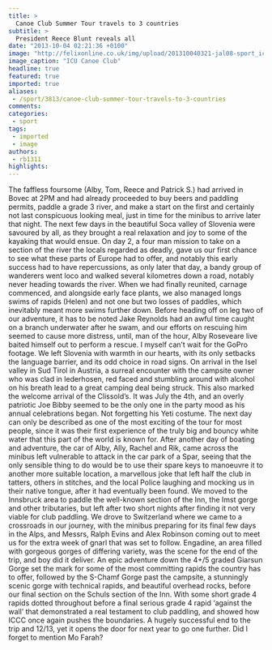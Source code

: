 ```yaml
---
title: >
  Canoe Club Summer Tour travels to 3 countries
subtitle: >
  President Reece Blunt reveals all
date: "2013-10-04 02:21:36 +0100"
image: "http://felixonline.co.uk/img/upload/201310040321-jal08-sport_iccc.jpg"
image_caption: "ICU Canoe Club"
headline: true
featured: true
imported: true
aliases:
 - /sport/3813/canoe-club-summer-tour-travels-to-3-countries
comments:
categories:
 - sport
tags:
 - imported
 - image
authors:
 - rb1311
highlights:
---
```


The faffless foursome (Alby, Tom, Reece and Patrick S.) had arrived in Bovec at 2PM and had already proceeded to buy beers and paddling permits, paddle a grade 3 river, and make a start on the first and certainly not last conspicuous looking meal, just in time for the minibus to arrive later that night.
 The next few days in the beautiful Soca valley of Slovenia were savoured by all, as they brought a real relaxation and joy to some of the kayaking that would ensue. On day 2, a four man mission to take on a section of the river the locals regarded as deadly, gave us our first chance to see what these parts of Europe had to offer, and notably this early success had to have repercussions, as only later that day, a bandy group of wanderers went loco and walked several kilometres down a road, notably never heading towards the river. When we had finally reunited, carnage commenced, and alongside early face plants, we also managed longs swims of rapids (Helen) and not one but two losses of paddles, which inevitably meant more swims further down.
 Before heading off on leg two of our adventure, it has to be noted Jake Reynolds had an awful time caught on a branch underwater after he swam, and our efforts on rescuing him seemed to cause more distress, until, man of the hour, Alby Roseveare live baited himself out to perform a rescue. I myself can’t wait for the GoPro footage.
 We left Slovenia with warmth in our hearts, with its only setbacks the language barrier, and its odd choice in road signs. On arrival in the Isel valley in Sud Tirol in Austria, a surreal encounter with the campsite owner who was clad in lederhosen, red faced and stumbling around with alcohol on his breath lead to a great camping deal being struck. This also marked the welcome arrival of the Clissold’s. It was July the 4th, and an overly patriotic Joe Bibby seemed to be the only one in the party mood as his annual celebrations began. Not forgetting his Yeti costume. The next day can only be described as one of the most exciting of the tour for most people, since it was their first experience of the truly big and bouncy white water that this part of the world is known for.
 After another day of boating and adventure, the car of Alby, Ally, Rachel and Rik, came across the minibus left vulnerable to attack in the car park of a Spar, seeing that the only sensible thing to do would be to use their spare keys to manoeuvre it to another more suitable location, a marvellous joke that left half the club in tatters, others in stitches, and the local Police laughing and mocking us in their native tongue, after it had eventually been found. We moved to the Innsbruck area to paddle the well-known section of the Inn, the Imst gorge and other tributaries, but left after two short nights after finding it not very viable for club paddling.
 We drove to Switzerland where we came to a crossroads in our journey, with the minibus preparing for its final few days in the Alps, and Messrs, Ralph Evins and Alex Robinson coming out to meet us for the extra week of gnarl that was set to follow.
 Engadine, an area filled with gorgeous gorges of differing variety, was the scene for the end of the trip, and boy did it deliver. An epic adventure down the 4+/5 graded Giarsun Gorge set the mark for some of the most committing rapids the country has to offer, followed by the S-Chamf Gorge past the campsite, a stunningly scenic gorge with technical rapids, and beautiful overhead rocks, before our final section on the Schuls section of the Inn. With some short grade 4 rapids dotted throughout before a final serious grade 4 rapid ‘against the wall’ that demonstrated a real testament to club paddling, and showed how ICCC once again pushes the boundaries. A hugely successful end to the trip and 12/13, yet it opens the door for next year to go one further.
 Did I forget to mention Mo Farah?
